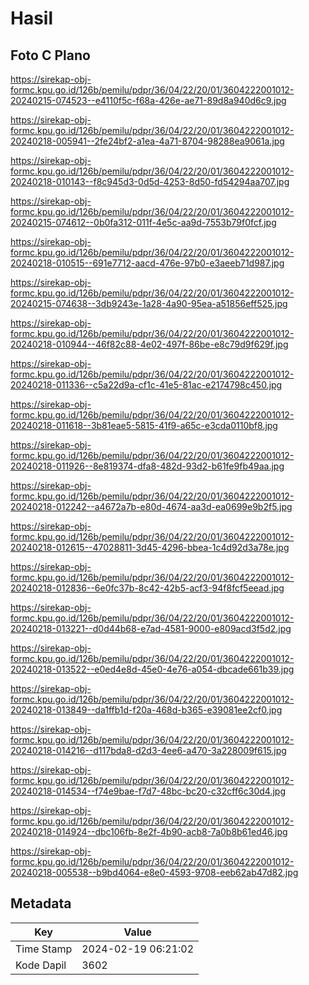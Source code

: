 # Hasil

## Foto C Plano

https://sirekap-obj-formc.kpu.go.id/126b/pemilu/pdpr/36/04/22/20/01/3604222001012-20240215-074523--e4110f5c-f68a-426e-ae71-89d8a940d6c9.jpg

https://sirekap-obj-formc.kpu.go.id/126b/pemilu/pdpr/36/04/22/20/01/3604222001012-20240218-005941--2fe24bf2-a1ea-4a71-8704-98288ea9061a.jpg

https://sirekap-obj-formc.kpu.go.id/126b/pemilu/pdpr/36/04/22/20/01/3604222001012-20240218-010143--f8c945d3-0d5d-4253-8d50-fd54294aa707.jpg

https://sirekap-obj-formc.kpu.go.id/126b/pemilu/pdpr/36/04/22/20/01/3604222001012-20240215-074612--0b0fa312-011f-4e5c-aa9d-7553b79f0fcf.jpg

https://sirekap-obj-formc.kpu.go.id/126b/pemilu/pdpr/36/04/22/20/01/3604222001012-20240218-010515--691e7712-aacd-476e-97b0-e3aeeb71d987.jpg

https://sirekap-obj-formc.kpu.go.id/126b/pemilu/pdpr/36/04/22/20/01/3604222001012-20240215-074638--3db9243e-1a28-4a90-95ea-a51856eff525.jpg

https://sirekap-obj-formc.kpu.go.id/126b/pemilu/pdpr/36/04/22/20/01/3604222001012-20240218-010944--46f82c88-4e02-497f-86be-e8c79d9f629f.jpg

https://sirekap-obj-formc.kpu.go.id/126b/pemilu/pdpr/36/04/22/20/01/3604222001012-20240218-011336--c5a22d9a-cf1c-41e5-81ac-e2174798c450.jpg

https://sirekap-obj-formc.kpu.go.id/126b/pemilu/pdpr/36/04/22/20/01/3604222001012-20240218-011618--3b81eae5-5815-41f9-a65c-e3cda0110bf8.jpg

https://sirekap-obj-formc.kpu.go.id/126b/pemilu/pdpr/36/04/22/20/01/3604222001012-20240218-011926--8e819374-dfa8-482d-93d2-b61fe9fb49aa.jpg

https://sirekap-obj-formc.kpu.go.id/126b/pemilu/pdpr/36/04/22/20/01/3604222001012-20240218-012242--a4672a7b-e80d-4674-aa3d-ea0699e9b2f5.jpg

https://sirekap-obj-formc.kpu.go.id/126b/pemilu/pdpr/36/04/22/20/01/3604222001012-20240218-012615--47028811-3d45-4296-bbea-1c4d92d3a78e.jpg

https://sirekap-obj-formc.kpu.go.id/126b/pemilu/pdpr/36/04/22/20/01/3604222001012-20240218-012836--6e0fc37b-8c42-42b5-acf3-94f8fcf5eead.jpg

https://sirekap-obj-formc.kpu.go.id/126b/pemilu/pdpr/36/04/22/20/01/3604222001012-20240218-013221--d0d44b68-e7ad-4581-9000-e809acd3f5d2.jpg

https://sirekap-obj-formc.kpu.go.id/126b/pemilu/pdpr/36/04/22/20/01/3604222001012-20240218-013522--e0ed4e8d-45e0-4e76-a054-dbcade661b39.jpg

https://sirekap-obj-formc.kpu.go.id/126b/pemilu/pdpr/36/04/22/20/01/3604222001012-20240218-013849--da1ffb1d-f20a-468d-b365-e39081ee2cf0.jpg

https://sirekap-obj-formc.kpu.go.id/126b/pemilu/pdpr/36/04/22/20/01/3604222001012-20240218-014216--d117bda8-d2d3-4ee6-a470-3a228009f615.jpg

https://sirekap-obj-formc.kpu.go.id/126b/pemilu/pdpr/36/04/22/20/01/3604222001012-20240218-014534--f74e9bae-f7d7-48bc-bc20-c32cff6c30d4.jpg

https://sirekap-obj-formc.kpu.go.id/126b/pemilu/pdpr/36/04/22/20/01/3604222001012-20240218-014924--dbc106fb-8e2f-4b90-acb8-7a0b8b61ed46.jpg

https://sirekap-obj-formc.kpu.go.id/126b/pemilu/pdpr/36/04/22/20/01/3604222001012-20240218-005538--b9bd4064-e8e0-4593-9708-eeb62ab47d82.jpg


## Metadata

| Key        | Value               |
| ---------- | ------------------- |
| Time Stamp | 2024-02-19 06:21:02 |
| Kode Dapil | 3602                |



